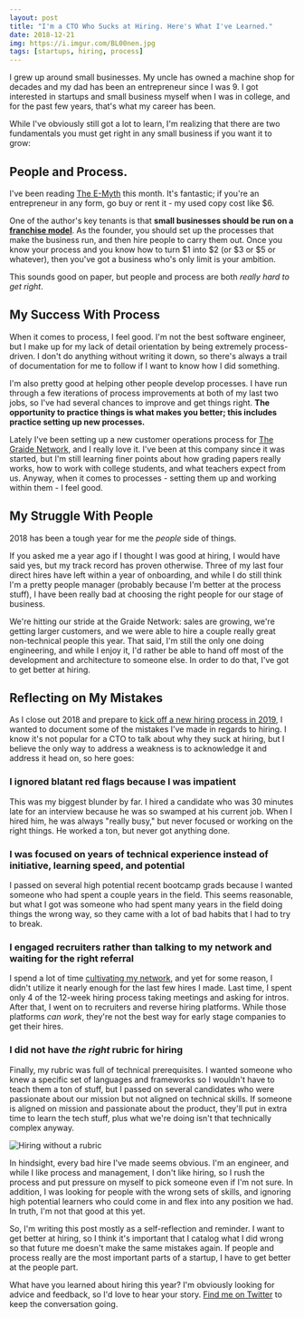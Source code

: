 ```yaml
---
layout: post
title: "I'm a CTO Who Sucks at Hiring. Here's What I've Learned."
date: 2018-12-21
img: https://i.imgur.com/BL00nen.jpg
tags: [startups, hiring, process]
---
```


I grew up around small businesses. My uncle has owned a machine shop for decades and my dad has been an entrepreneur since I was 9. I got interested in startups and small business myself when I was in college, and for the past few years, that's what my career has been.

While I've obviously still got a lot to learn, I'm realizing that there are two fundamentals you must get right in any small business if you want it to grow:

## People and Process.

I've been reading [The E-Myth](https://amzn.to/2GykrCL) this month. It's fantastic; if you're an entrepreneur in any form, go buy or rent it - my used copy cost like $6.

One of the author's key tenants is that **small businesses should be run on a [franchise model](https://www.cleanlink.com/cp/article/Learn-The-Franchise-Model-From-The-E-Myth-Revisited--19087)**. As the founder, you should set up the processes that make the business run, and then hire people to carry them out. Once you know your process and you know how to turn $1 into $2 (or $3 or $5 or whatever), then you've got a business who's only limit is your ambition.

This sounds good on paper, but people and process are both _really hard to get right_.

## My Success With Process

When it comes to process, I feel good. I'm not the best software engineer, but I make up for my lack of detail orientation by being extremely process-driven. I don't do anything without writing it down, so there's always a trail of documentation for me to follow if I want to know how I did something.

I'm also pretty good at helping other people develop processes. I have run through a few iterations of process improvements at both of my last two jobs, so I've had several chances to improve and get things right. **The opportunity to practice things is what makes you better; this includes practice setting up new processes.**

Lately I've been setting up a new customer operations process for [The Graide Network](https://www.thegraidenetwork.com/), and I really love it. I've been at this company since it was started, but I'm still learning finer points about how grading papers really works, how to work with college students, and what teachers expect from us. Anyway, when it comes to processes - setting them up and working within them - I feel good.

## My Struggle With People

2018 has been a tough year for me the _people_ side of things.

If you asked me a year ago if I thought I was good at hiring, I would have said yes, but my track record has proven otherwise. Three of my last four direct hires have left within a year of onboarding, and while I do still think I'm a pretty people manager (probably because I'm better at the process stuff), I have been really bad at choosing the right people for our stage of business.

We're hitting our stride at the Graide Network: sales are growing, we're getting larger customers, and we were able to hire a couple really great non-technical people this year. That said, I'm still the only one doing engineering, and while I enjoy it, I'd rather be able to hand off most of the development and architecture to someone else. In order to do that, I've got to get better at hiring.

## Reflecting on My Mistakes

As I close out 2018 and prepare to [kick off a new hiring process in 2019](https://github.com/thegraidenetwork/job-openings), I wanted to document some of the mistakes I've made in regards to hiring. I know it's not popular for a CTO to talk about why they suck at hiring, but I believe the only way to address a weakness is to acknowledge it and address it head on, so here goes:

### I ignored blatant red flags because I was impatient

This was my biggest blunder by far. I hired a candidate who was 30 minutes late for an interview because he was so swamped at his current job. When I hired him, he was always "really busy," but never focused or working on the right things. He worked a ton, but never got anything done.

### I was focused on years of technical experience instead of initiative, learning speed, and potential

I passed on several high potential recent bootcamp grads because I wanted someone who had spent a couple years in the field. This seems reasonable, but what I got was someone who had spent many years in the field doing things the wrong way, so they came with a lot of bad habits that I had to try to break.

### I engaged recruiters rather than talking to my network and waiting for the right referral

I spend a lot of time [cultivating my network](https://www.karllhughes.com/posts/the-key-to-networking-keeping-in-touch), and yet for some reason, I didn't utilize it nearly enough for the last few hires I made. Last time, I spent only 4 of the 12-week hiring process taking meetings and asking for intros. After that, I went on to recruiters and reverse hiring platforms. While those platforms _can work_, they're not the best way for early stage companies to get their hires.

### I did not have _the right_ rubric for hiring

Finally, my rubric was full of technical prerequisites. I wanted someone who knew a specific set of languages and frameworks so I wouldn't have to teach them a ton of stuff, but I passed on several candidates who were passionate about our mission but not aligned on technical skills. If someone is aligned on mission and passionate about the product, they'll put in extra time to learn the tech stuff, plus what we're doing isn't that technically complex anyway.

![Hiring without a rubric](https://i.imgur.com/ifKE2JM.jpg)

In hindsight, every bad hire I've made seems obvious. I'm an engineer, and while I like process and management, I don't like hiring, so I rush the process and put pressure on myself to pick someone even if I'm not sure. In addition, I was looking for people with the wrong sets of skills, and ignoring high potential learners who could come in and flex into any position we had. In truth, I'm not that good at this yet.

So, I'm writing this post mostly as a self-reflection and reminder. I want to get better at hiring, so I think it's important that I catalog what I did wrong so that future me doesn't make the same mistakes again. If people and process really are the most important parts of a startup, I have to get better at the people part.

What have you learned about hiring this year? I'm obviously looking for advice and feedback, so I'd love to hear your story. [Find me on Twitter](https://twitter.com/karllhughes) to keep the conversation going.
